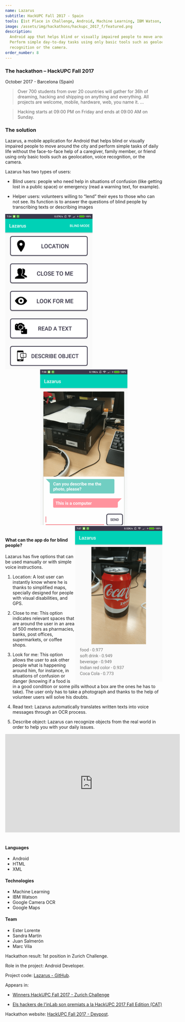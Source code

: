 ```yaml
---
name: Lazarus
subtitle: HackUPC Fall 2017 - Spain
tools: [1st Place in Challenge, Android, Machine Learning, IBM Watson, OCR, Google Maps]
image: /assets/img/hackathons/hackupc_2017_f/featured.png
description:
  Android app that helps blind or visually impaired people to move around the city.
  Perform simple day-to-day tasks using only basic tools such as geolocation, voice
  recognition or the camera.
order_number: 8
---
```


### The hackathon – HackUPC Fall 2017

October 2017 - Barcelona (Spain)

> Over 700 students from over 20 countries will gather for 36h of dreaming, hacking and shipping on
> anything and everything. All projects are welcome, mobile, hardware, web, you name it. ...

> Hacking starts at 09:00 PM on Friday and ends at 09:00 AM on Sunday.

### The solution

Lazarus, a mobile application for Android that helps blind or visually impaired people to move
around the city and perform simple tasks of daily life without the face-to-face help of a caregiver,
family member, or friend using only basic tools such as geolocation, voice recognition, or the
camera.

Lazarus has two types of users:

- Blind users: people who need help in situations of confusion (like getting lost in a public space)
  or emergency (read a warning text, for example).

- Helper users: volunteers willing to “lend” their eyes to those who can not see. Its function is to
  answer the questions of blind people by transcribing texts or describing images

<div style="text-align: center;">
<img style="margin: 0 !important; float: left" src="/assets/img/hackathons/hackupc_2017_f/screen1.png" width="280"/>
<img style="margin: 0 !important; display: inline" src="/assets/img/hackathons/hackupc_2017_f/screen2.png" width="280"/>
<img style="margin: 0 !important; float: right" src="/assets/img/hackathons/hackupc_2017_f/screen3.png" width="280"/>
</div>
<br>

#### What can the app do for blind people?

Lazarus has five options that can be used manually or with simple voice instructions.

1. Location: A lost user can instantly know where he is thanks to simplified maps, specially
   designed for people with visual disabilities, and GPS.

2. Close to me: This option indicates relevant spaces that are around the user in an area of ​​500
   meters as pharmacies, banks, post offices, supermarkets, or coffee shops.

3. Look for me: This option allows the user to ask other people what is happening around him, for
   instance, in situations of confusion or danger (knowing if a food is in a good condition or some
   pills without a box are the ones he has to take). The user only has to take a photograph and
   thanks to the help of volunteer users will solve his doubts.

4. Read text: Lazarus automatically translates written texts into voice messages through an OCR
   process.

5. Describe object: Lazarus can recognize objects from the real world in order to help you with your
   daily issues.

<div style="text-align: center;">
<iframe width="560" height="315" src="https://www.youtube.com/embed/OpHWqo8FO24" frameborder="0" allow="accelerometer; autoplay; clipboard-write; encrypted-media; gyroscope; picture-in-picture" allowfullscreen></iframe></div>
<br>

#### Languages

- Android
- HTML
- XML

#### Technologies

- Machine Learning
- IBM Watson
- Google Camera OCR
- Google Maps

#### Team

- Ester Lorente
- Sandra Martín
- Juan Salmerón
- Marc Vila

Hackathon result: 1st position in Zurich Challenge.

Role in the project: Android Developer.

Project code: [Lazarus - GitHub](https://github.com/LaQuay/HackUPC-Fall-2017).

Appears in:

- [Winners HackUPC Fall 2017 - Zurich Challenge](https://devpost.com/software/lazarus-rg0sup)

- [Els hackers de l'inLab son premiats a la HackUPC 2017 Fall Edition (CAT)](https://inlab.fib.upc.edu/ca/blog/els-hackers-de-linlab-son-premiats-la-hackupc-2017-fall-edition)

Hackathon website: [HackUPC Fall 2017 - Devpost](https://hackupc2017f.devpost.com/).
